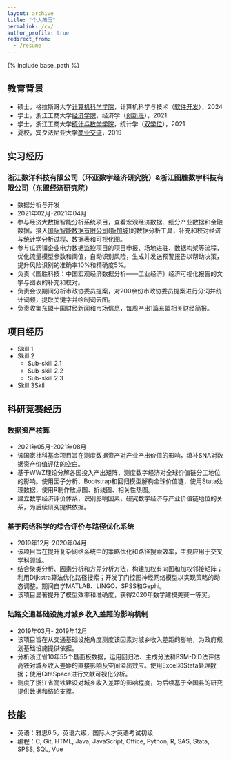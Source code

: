 ```yaml
---
layout: archive
title: "个人简历"
permalink: /cv/
author_profile: true
redirect_from:
  - /resume
---
```


{% include base_path %}

## 教育背景

* 硕士，格拉斯哥大学[计算机科学学院](https://www.gla.ac.uk/schools/computing/)，计算机科学与技术（[软件开发](https://www.gla.ac.uk/postgraduate/taught/softwaredevelopment/)），2024
* 学士，浙江工商大学[经济学院](https://econet.zjgsu.edu.cn/main.htm)，经济学（[创新班](https://econet.zjgsu.edu.cn/2023/1218/c2227a160361/page.htm)），2021
* 学士，浙江工商大学[统计与数学学院](http://tjjy.zjgsu.edu.cn/)，统计学（[双学位](http://tjjy.zjgsu.edu.cn/class.asp?nid=15)），2021
* 夏校，宾夕法尼亚大学[商业交流](https://www.sas.upenn.edu/elpbusiness/programs.htm)，2019

## 实习经历
### 浙江数洋科技有限公司（环亚数字经济研究院）&浙江图胜数字科技有限公司（东盟经济研究院）
* 数据分析与开发
* 2021年02月-2021年04月
* 参与经济大数据智能分析系统项目，查看宏观经济数据、细分产业数据和金融数据，接入[国际智能数据有限公司(新加坡)](https://www.hangzhou.gov.cn/art/2021/11/26/art_1229505914_3973091.html)的数据分析工具，补充和校对经济与统计学分析过程、数据表和可视化图。
* 参与瓜沥镇企业电力数据监控项目的项目申报、场地进驻、数据构架等流程，优化流量模型参数和阈值，自动识别风险，生成并发送预警报告以帮助决策，提升风险识别的准确率10%和精确度5%。
* 负责《图胜科技：中国宏观经济数据分析——工业经济》经济可视化报告的文字与图表的补充和校对。
* 负责会议期间分析市政协委员提案，对200余份市政协委员提案进行分词并统计词频，提取关键字并绘制词云图。
* 负责收集东盟十国财经新闻和市场信息，每周产出1篇东盟相关财经简报。

  
## 项目经历

* Skill 1
* Skill 2
  * Sub-skill 2.1
  * Sub-skill 2.2
  * Sub-skill 2.3
* Skill 3Skil

## 科研竞赛经历
### 数据资产核算
* 2021年05月-2021年08月
* 该国家社科基金项目旨在测度数据资产对产业产出价值的影响，填补SNA对数据资产价值评估的空白。
* 基于WWZ理论分解各国投入产出矩阵，测度数字经济对全球价值链分工地位的影响。使用因子分析、Bootstrap和回归模型解构全球价值链，使用Stata处理数据，使用R制作散点图、折线图、相关性热图。
* 建立数字经济评价体系，识别影响因素，研究数字经济与产业价值链地位的关系，为后续研究提供依据。

### 基于网络科学的综合评价与路径优化系统
* 2019年12月-2020年04月
* 该项目旨在提升复杂网络系统中的策略优化和路径搜索效率，主要应用于交叉学科领域。
* 结合聚类分析、因素分析和方差分析方法，构建加权有向图和加权邻接矩阵；利用Dijkstra算法优化路径搜索；开发了门控图神经网络模型以实现策略的动态调整。期间自学MATLAB、LINGO、SPSS和Gephi。
* 该项目显著提升了模型效率和准确度，获得2020年数学建模美赛一等奖。

### 陆路交通基础设施对城乡收入差距的影响机制
* 2019年03月- 2019年12月
* 该项目旨在从交通基础设施角度测度该因素对城乡收入差距的影响，为政府规划基础设施提供依据。
* 分析浙江省10年55个县面板数据，运用回归法、主成分法和PSM-DID法评估高铁对城乡收入差距的直接影响及空间溢出效应。使用Excel和Stata处理数据；使用CiteSpace进行文献可视化分析。
* 测度了浙江省高铁建设对城乡收入差距的影响程度，为后续基于全国县的研究提供数据和结论支撑。

## 技能
* 英语：雅思6.5，英语六级，国际人才英语考试初级
* 编程：C, Git, HTML, Java, JavaScript, Office, Python, R, SAS, Stata, SPSS, SQL, Vue
